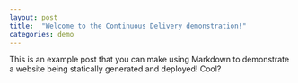 ```yaml
---
layout: post
title:  "Welcome to the Continuous Delivery demonstration!"
categories: demo
---
```


This is an example post that you can make using Markdown to demonstrate a website being statically generated and deployed!
Cool?
